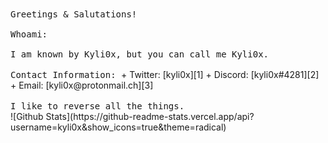 [1]: https://twitter.com/kyli0x
[2]: https://discord.com/
[3]: https://mailto:kyli0x@protonmail.ch

<samp>
Greetings & Salutations!
<br><br>
Whoami:
<br><br>
I am known by Kyli0x, but you can call me Kyli0x.
<br><br>
Contact Information:
 </samp>
+ Twitter: [kyli0x][1]
+ Discord: [kyli0x#4281][2]
+ Email: [kyli0x@protonmail.ch][3]
<br><br>
<samp>
  I like to reverse all the things.
<br>
  </samp>
![Github Stats](https://github-readme-stats.vercel.app/api?username=kyli0x&show_icons=true&theme=radical)

